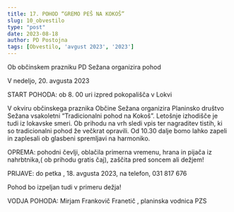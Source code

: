 ```yaml
---
title: 17. POHOD “GREMO PEŠ NA KOKOŠ”
slug: 10_obvestilo
type: "post"
date: 2023-08-18
author: PD Postojna
tags: [Obvestilo, 'avgust 2023', '2023']
---
```


Ob občinskem prazniku PD Sežana organizira pohod

V nedeljo, 20. avgusta 2023

START POHODA: ob 8. 00 uri izpred pokopališča v Lokvi

V okviru občinskega praznika Občine Sežana organizira Planinsko društvo Sežana vsakoletni “Tradicionalni pohod na Kokoš”. Letošnje izhodišče je tudi iz lokavske smeri. Ob prihodu na vrh sledi vpis ter nagraditev tistih, ki so tradicionalni pohod že večkrat opravili. Od 10.30 dalje bomo lahko zapeli in zaplesali ob glasbeni spremljavi na harmoniko.

OPREMA:  pohodni čevlji, oblačila primerna vremenu, hrana in pijača iz nahrbtnika,( ob prihodu gratis čaj), zaščita pred soncem ali dežjem!

PRIJAVE:  do petka , 18. avgusta 2023,  na telefon, 031 817 676

Pohod bo izpeljan tudi v primeru dežja!

VODJA POHODA:  Mirjam Frankovič Franetič , planinska vodnica PZS